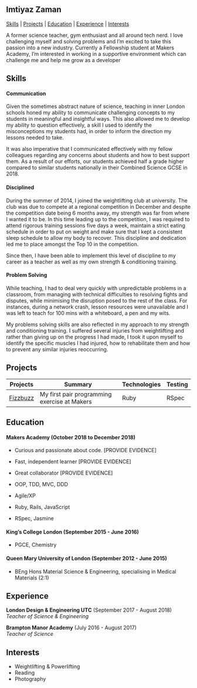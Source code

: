 ## Imtiyaz Zaman

[Skills](#skills) | [Projects](#Projects) | [Education](#education) | [Experience](#experience) | [Interests](#interests)

A former science teacher,  gym enthusiast and all around tech nerd. I love challenging myself and solving problems and I’m excited to take this passion into a new industry. Currently a Fellowship student at Makers Academy, I’m interested in working in a supportive environment which can challenge me and help me grow as a developer

## Skills

#### Communication

Given the sometimes abstract nature of science, teaching in inner London schools honed my ability to communicate challenging concepts to my students in meaningful and insightful ways. This also allowed me to develop my ability to question effectively, a skill I used to identify the misconceptions my students had, in order to inform the direction my lessons needed to take.

It was also imperative that I communicated effectively with my fellow colleagues regarding any concerns about students and how to best support them. As a result of our efforts, our students achieved half a grade higher compared to similar students nationally in their Combined Science GCSE in 2018.

#### Disciplined

During the summer of 2014, I joined the weightlifting club at university. The club was due to compete at a regional competition in December and despite the competition date being 6 months away, my strength was far from where I wanted it to be. In this time leading up to the competition, I was required to attend rigorous training sessions five days a week, maintain a strict eating schedule in order to put on weight and make sure that I kept a consistent sleep schedule to allow my body to recover. This discipline and dedication led me to place amongst the Top 10 in the competition.

Since then, I have been able to implement this level of discipline to my career as a teacher as well as my own strength & conditioning training.

#### Problem Solving

While teaching, I had to deal very quickly with unpredictable problems in a classroom, from  managing with technical difficulties to resolving fights and disputes, while minimising the disruption posed to the rest of the class. For instances, during a network crash, lesson resources were unavailable and I was left to teach for 100 mins with a whiteboard, a pen and my wits.

My problems solving skills are also reflected in my approach to my strength and conditioning training. I suffered several injuries from weightlifting and rather than giving up on the progress I had made, I took it upon myself to identify the specific muscles I had injured, how to rehabilitate them and how to prevent any similar injuries reoccurring.

## Projects

| Projects | Summary  | Technologies | Testing  |
| -------- | -------- | ------------ | -------- |
| [Fizzbuzz](https://github.com/imtiyazzaman1/fizzbuzz) | My first pair programming exercise at Makers | Ruby | RSpec |

## Education

#### Makers Academy (October 2018 to December 2018)

- Curious and passionate about code. [PROVIDE EVIDENCE]
- Fast, independent learner [PROVIDE EVIDENCE]
- Great collaborator [PROVIDE EVIDENCE]

- OOP, TDD, MVC, DDD
- Agile/XP
- Ruby, Rails, JavaScript
- RSpec, Jasmine

#### King’s College London (September 2015 - June 2016)

- PGCE, Chemistry

#### Queen Mary University of London (September 2012 - June 2015)

- BEng Hons Material Science & Engineering, specialising in Medical Materials (2:1)

## Experience

**London Design & Engineering UTC** (September 2017 - August 2018)    
*Teacher of Science & Engineering*  

**Brampton Manor Academy** (July 2016 - August 2017)   
*Teacher of Science*

## Interests

- Weightlifting & Powerlifting
- Reading
- Photography
